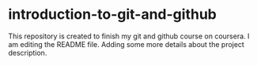 # introduction-to-git-and-github
This repository is created to finish my git and github course on coursera.
I am editing the README file. Adding some more details about the project description.
